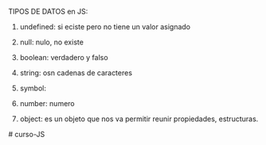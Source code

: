 TIPOS DE DATOS en JS:

1. undefined: si eciste pero no tiene un valor asignado

2. null: nulo, no existe

3. boolean: verdadero y falso

4. string: osn cadenas de caracteres

5. symbol:

6. number: numero

7. object: es un objeto que nos va  permitir reunir propiedades, estructuras.







#   c u r s o - J S  
 